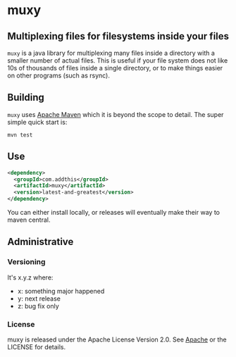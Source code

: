 # muxy

## Multiplexing files for filesystems inside your files

`muxy` is a java library for multiplexing many files inside a
directory with a smaller number of actual files.  This is useful if
your file system does not like 10s of thousands of files inside a
single directory, or to make things easier on other programs (such as
rsync).


## Building

`muxy` uses [Apache Maven](http://maven.apache.org/) which it is beyond
the scope to detail.  The super simple quick start is:

`mvn test`

## Use

```xml
<dependency>
  <groupId>com.addthis</groupId>
  <artifactId>muxy</artifactId>
  <version>latest-and-greatest</version>
</dependency>
```

You can either install locally, or releases will eventually make their
way to maven central.

## Administrative

### Versioning

It's x.y.z where:

 * x: something major happened
 * y: next release
 * z: bug fix only

### License

muxy is released under the Apache License Version 2.0.  See
[Apache](http://www.apache.org/licenses/LICENSE-2.0) or the LICENSE
for details.
